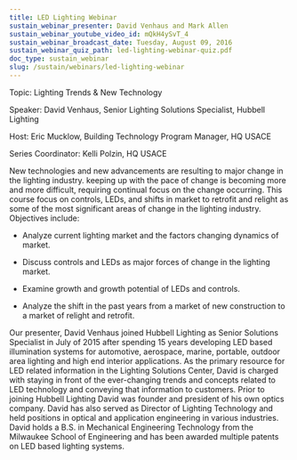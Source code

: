 ```yaml
---
title: LED Lighting Webinar
sustain_webinar_presenter: David Venhaus and Mark Allen
sustain_webinar_youtube_video_id: mQkH4ySvT_4
sustain_webinar_broadcast_date: Tuesday, August 09, 2016
sustain_webinar_quiz_path: led-lighting-webinar-quiz.pdf
doc_type: sustain_webinar
slug: /sustain/webinars/led-lighting-webinar
---
```


Topic: Lighting Trends & New Technology

Speaker: David Venhaus, Senior Lighting Solutions Specialist, Hubbell Lighting

Host: Eric Mucklow, Building Technology Program Manager, HQ USACE

Series Coordinator: Kelli Polzin, HQ USACE

New technologies and new advancements are resulting to major change in the lighting industry. keeping up with the pace of change is becoming more and more difficult, requiring continual focus on the change occurring. This course focus on controls, LEDs, and shifts in market to retrofit and relight as some of the most significant areas of change in the lighting industry. Objectives include:

- Analyze current lighting market and the factors changing dynamics of market.

- Discuss controls and LEDs as major forces of change in the lighting market.

- Examine growth and growth potential of LEDs and controls.

- Analyze the shift in the past years from a market of new construction to a market of relight and retrofit.

Our presenter, David Venhaus joined Hubbell Lighting as Senior Solutions Specialist in July of 2015 after spending 15 years developing LED based illumination systems for automotive, aerospace, marine, portable, outdoor area lighting and high end interior applications. As the primary resource for LED related information in the Lighting Solutions Center, David is charged with staying in front of the ever-changing trends and concepts related to LED technology and conveying that information to customers. Prior to joining Hubbell Lighting David was founder and president of his own optics company. David has also served as Director of Lighting Technology and held positions in optical and application engineering in various industries. David holds a B.S. in Mechanical Engineering Technology from the Milwaukee School of Engineering and has been awarded multiple patents on LED based lighting systems.
